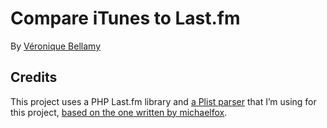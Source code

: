 # Compare iTunes to Last.fm
By [Véronique Bellamy](http://veroniquebellamy.fr/)

## Credits
This project uses a PHP Last.fm library and [a Plist parser](https://github.com/kawaiidesune/plist-parser) that I’m using for this project, [based on the one written by michaelfox](https://gist.github.com/michaelfox/888563).